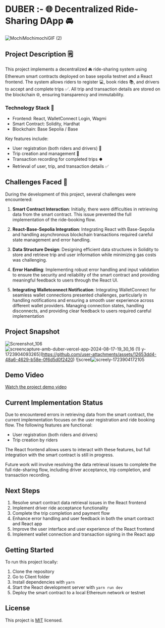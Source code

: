 # DUBER :- 🌐 Decentralized Ride-Sharing DApp 🚘

![MochiMochimochiGIF (2)](https://github.com/user-attachments/assets/facb2478-167a-42b3-985d-143b7ce1dbbc)


## Project Description 🗒️

This project implements a decentralized 🚘 ride-sharing system using Ethereum smart contracts deployed on base sepolia testnet and a React frontend. The system allows riders to register 💻, book rides 📚, and drivers to accept and complete trips ✅. All trip and transaction details are stored on the blockchain 🌐, ensuring transparency and immutability.

### Technology Stack 💪
- Frontend: React, WalletConnect Login, Wagmi
- Smart Contract: Solidity, Hardhat
- Blockchain: Base Sepolia / Base 

Key features include:
- User registration (both riders and drivers) 📝
- Trip creation and management 🎫
- Transaction recording for completed trips ⏺️
- Retrieval of user, trip, and transaction details ✅

## Challenges Faced 🧐

During the development of this project, several challenges were encountered:

1. **Smart Contract Interaction**: Initially, there were difficulties in retrieving data from the smart contract. This issue prevented the full implementation of the ride-booking flow.

2. **React-Base-Sepolia Integration**: Integrating React with Base-Sepolia and handling asynchronous blockchain transactions required careful state management and error handling.
  
3. **Data Structure Design**: Designing efficient data structures in Solidity to store and retrieve trip and user information while minimizing gas costs was challenging.

5. **Error Handling**: Implementing robust error handling and input validation to ensure the security and reliability of the smart contract and providing meaningful feedback to users through the React UI.

6. **Integrating Walletconnect Notification**: Integrating WalletConnect for seamless wallet connections presented challenges, particularly in handling notifications and ensuring a smooth user experience across different wallet providers. Managing connection states, handling disconnects, and providing clear feedback to users required careful implementation

## Project Snapshot

![Screenshot_106](https://github.com/user-attachments/assets/eb51cd7d-23e8-454c-b2ed-570c963e2850)
![screencapture-amb-duber-vercel-app-2024-08-17-19_30_16 (1)](https://github.com/user-attachments/assets/3c5c6f94-3b46-4abd-9cec-95e2ea554b2c)
y-1723904093265](https://github.com/user-attachments/assets/12653dd4-48a6-4629-b58e-0f6d5d0f2420)
![screel![screely-1723904172105](https://github.com/user-attachments/assets/b2263e7d-c585-4a1d-99f3-79b44e49feaf)


## Demo Video

[Watch the project demo video](https://example.com/ride-sharing-dapp-demo-video)


## Current Implementation Status

Due to encountered errors in retrieving data from the smart contract, the current implementation focuses on the user registration and ride booking flow. The following features are functional:

- User registration (both riders and drivers)
- Trip creation by riders

The React frontend allows users to interact with these features, but full integration with the smart contract is still in progress.

Future work will involve resolving the data retrieval issues to complete the full ride-sharing flow, including driver acceptance, trip completion, and transaction recording.

## Next Steps

1. Resolve smart contract data retrieval issues in the React frontend
2. Implement driver ride acceptance functionality
3. Complete the trip completion and payment flow
4. Enhance error handling and user feedback in both the smart contract and React app
5. Improve the user interface and user experience of the React frontend
6. Implement wallet connection and transaction signing in the React app

## Getting Started

To run this project locally:

1. Clone the repository
2. Go to Client folder
3. Install dependencies with `yarn`
4. Start the React development server with `yarn run dev`
5. Deploy the smart contract to a local Ethereum network or testnet

## License

This project is [MIT](https://choosealicense.com/licenses/mit/) licensed.
